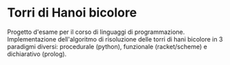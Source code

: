 # Torri di Hanoi bicolore

Progetto d'esame per il corso di linguaggi di programmazione.
Implementazione dell'algoritmo di risoluzione delle torri di hani bicolore in 3 paradigmi diversi: procedurale (python), funzionale (racket/scheme) e dichiarativo (prolog).